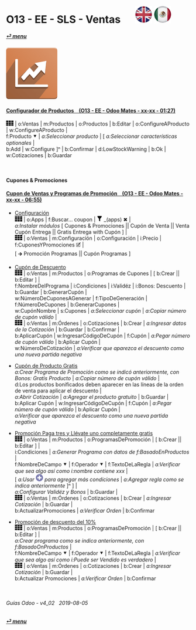# O13 - EE - SLS - Ventas &nbsp;&nbsp;&nbsp;&nbsp; [![en-uk](/doc/img/en-uk_flag_button_small.png)](/en-uk/o13/ee/sls/en-uk-o13-ee-sls-sales-guides.md) [ ![es-mx](/doc/img/es-mx_flag_button_small.png)](/es-mx/o13/ee/sls/es-mx-o13-ee-sls-sales-guides.md)
#### [_&#x23CE; menu_](/es-mx/o13/ee/es-mx-o13-ee-guides-menu.md)  
### ![sls](/doc/img/sale.png)

#### [Configurador de Productos &nbsp;&nbsp; (O13 - EE - Odoo Mates - xx-xx - 01:27)](https://youtube.com/embed/W9Ncu2mwqHQ?autoplay=1&start=0&end=0&rel=0)
![apps](/doc/img/apps.png) | o:Ventas | m:Productos | o:Productos | b:Editar | o:ConfigureAProducto | w:ConfigureAProducto |  
f:Producto &#x2BC6; | _a:Seleccionar producto_ | \[ _a:Seleccionar características optionales_ |  
b:Add | w:Configure \]&#x207F; | b:Confirmar | d:LowStockWarning | b:Ok | w:Cotizaciones | b:Guardar  

<br>

#### Cupones & Promociones

#### [Cupon de Ventas y Programas de Promoción &nbsp;&nbsp; (O13 - EE - Odoo Mates - xx-xx - 06:55)](https://youtube.com/embed/JF5JYktZV3E?autoplay=1&start=0&end=0&rel=0&nocount)

- [Configuración](https://youtube.com/embed/JF5JYktZV3E?autoplay=1&start=0&end=31&rel=0)  
  ![apps](/doc/img/apps.png) | o:Apps | f:Buscar... coupon | ![filter](/doc/img/filter.png) _(apps) &#x2716; |  
  _a:Instalar módulos_ \[ Cupones & Promociones || Cupón de Venta || Venta Cupón Entrega || Gratis Entrega with Cupón \] |  
  ![apps](/doc/img/apps.png) | o:Ventas | m:Configuración | o:Configuración | i:Precio | f:CuponesYPromociones &#x1F5F9; |  
  \[ &#x1F872; Promoción Programas || Cupón Programas \]  

- [Cupón de Descuento](https://youtube.com/embed/JF5JYktZV3E?autoplay=1&start=31&end=127&rel=0)  
  ![apps](/doc/img/apps.png) | o:Ventas | m:Productos | o:Programas de Cupones | \[ b:Crear || b:Editar \] |  
  f:NombreDelPrograma | i:Condiciones | i:Validéz | i:Bonos: Descuento | b:Guardar | b:GenerarCupón |  
  w:NúmeroDeCuponesAGenerar | f:TipoDeGeneración | f:NúmeroDeCupones | b:GenerarCupones |  
  w:CupónNombre | s:Cupones | _a:Seleccionar cupón_ | _a:Copiar número de cupón válido_ |  
  ![apps](/doc/img/apps.png) | o:Ventas | m:Órdenes | o:Cotizaciones | b:Crear | _a:Ingresar datos de la Cotización_ | b:Guardar | b:Confirmar |  
  b:AplicarCupón | w:IngresarCódigoDeCupón | f:Cupón | _a:Pegar número de cupón válido_ | b:Aplicar Cupón |  
  w:NúmeroDeCotización | _a:Verificar que aparezca el descuento como una nueva partida negativa_  

- [Cupón de Producto Gratis](https://youtube.com/embed/JF5JYktZV3E?autoplay=1&start=127&end=228&rel=0)  
  _a:Crear Programa de Promoción como se indicó anteriormente, con Bonos: Gratis Producto_ | _a:Copiar número de cupón válido_ |  
  d:Los productos bonificados deben aparecer en las líneas de la orden de venta para aplicar el descuento |  
  _a:Abrir Cotización_ | _a:Agregar el producto gratuito_ | b:Guardar |  
  b:Aplicar Cupón | w:IngresarCódigoDeCupón | f:Cupón | _a:Pegar número de cupón válido_ | b:Aplicar Cupón |  
  _a:Verificar que aparezca el descuento como una nueva partida negativa_  

- [Promoción Paga tres y Llévate uno completamente gratis](https://youtube.com/embed/JF5JYktZV3E?autoplay=1&start=228&end=320&rel=0)  
  ![apps](/doc/img/apps.png) | o:Ventas | m:Productos | o:ProgramasDePromoción | \[ b:Crear || b:Editar \] |  
  i:Condiciones | _a:Generar Programa con datos de f:BasadoEnProductos_ |  
  f:NombreDeCampo &#x2BC6; | f:Operador &#x2BC6; | f:TextoDeLaRegla | _a:Verificar que sea algo así como i:nombre contiene xxx_ |  
  \[ _a:Usar ![add](/doc/img/button_add.png) para agregar más condiciones_ | _a:Agregar regla como se indica anteriormente_ ]&#x207F; \] |  
  _a:Configurar Validéz y Bonos_ | b:Guardar |  
  ![apps](/doc/img/apps.png) | o:Ventas | m:Órdenes | o:Cotizaciones | b:Crear | _a:Ingresar Cotización_ | b:Guardar |  
  b:ActualizarPromociones | _a:Verificar Orden_ | b:Confirmar  

- [Promoción de descuento del 10%](https://youtube.com/embed/JF5JYktZV3E?autoplay=1&start=320&end=0&rel=0)  
  ![apps](/doc/img/apps.png) | o:Ventas | m:Productos | o:ProgramasDePromoción | \[ b:Crear || b:Editar \] |  
  _a:Crear programa como se indica anteriormente, con f:BasadoOnProductos_ |  
  f:NombreDeCampo &#x2BC6; | f:Operador &#x2BC6; | f:TextoDeLaRegla | _a:Verificar que sea algo así como i:Puede ser Vendido es verdadero_ |  
  ![apps](/doc/img/apps.png) | o:Ventas | m:Órdenes | o:Cotizaciones | b:Crear | _a:Ingresar Cotización_ | b:Guardar |  
  b:Actualizar Promociones | _a:Verificar Orden_ | b:Confirmar   

<br>

###### Guías Odoo - v4_02 &nbsp; 2019-08-05  
**[_&#x23CE; menu_](/es-mx/o13/ee/es-mx-o13-ee-guides-menu.md)**  
